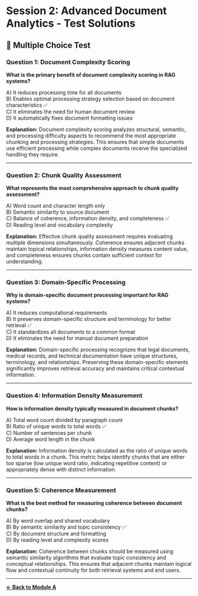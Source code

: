# Session 2: Advanced Document Analytics - Test Solutions

## 📝 Multiple Choice Test

### Question 1: Document Complexity Scoring

**What is the primary benefit of document complexity scoring in RAG systems?**

A) It reduces processing time for all documents  
B) Enables optimal processing strategy selection based on document characteristics ✅  
C) It eliminates the need for human document review  
D) It automatically fixes document formatting issues  

**Explanation:** Document complexity scoring analyzes structural, semantic, and processing difficulty aspects to recommend the most appropriate chunking and processing strategies. This ensures that simple documents use efficient processing while complex documents receive the specialized handling they require.

---

### Question 2: Chunk Quality Assessment

**What represents the most comprehensive approach to chunk quality assessment?**

A) Word count and character length only  
B) Semantic similarity to source document  
C) Balance of coherence, information density, and completeness ✅  
D) Reading level and vocabulary complexity  

**Explanation:** Effective chunk quality assessment requires evaluating multiple dimensions simultaneously. Coherence ensures adjacent chunks maintain topical relationships, information density measures content value, and completeness ensures chunks contain sufficient context for understanding.

---

### Question 3: Domain-Specific Processing

**Why is domain-specific document processing important for RAG systems?**

A) It reduces computational requirements  
B) It preserves domain-specific structure and terminology for better retrieval ✅  
C) It standardizes all documents to a common format  
D) It eliminates the need for manual document preparation  

**Explanation:** Domain-specific processing recognizes that legal documents, medical records, and technical documentation have unique structures, terminology, and relationships. Preserving these domain-specific elements significantly improves retrieval accuracy and maintains critical contextual information.

---

### Question 4: Information Density Measurement

**How is information density typically measured in document chunks?**

A) Total word count divided by paragraph count  
B) Ratio of unique words to total words ✅  
C) Number of sentences per chunk  
D) Average word length in the chunk  

**Explanation:** Information density is calculated as the ratio of unique words to total words in a chunk. This metric helps identify chunks that are either too sparse (low unique word ratio, indicating repetitive content) or appropriately dense with distinct information.

---

### Question 5: Coherence Measurement

**What is the best method for measuring coherence between document chunks?**

A) By word overlap and shared vocabulary  
B) By semantic similarity and topic consistency ✅  
C) By document structure and formatting  
D) By reading level and complexity scores  

**Explanation:** Coherence between chunks should be measured using semantic similarity algorithms that evaluate topic consistency and conceptual relationships. This ensures that adjacent chunks maintain logical flow and contextual continuity for both retrieval systems and end users.

---

[**← Back to Module A**](Session2_ModuleA_Document_Analytics.md)
